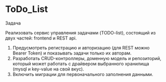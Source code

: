 # ToDo_List

Задача

Реализовать сервис управления задачами (TODO-list), состоящий из двух частей: frontend и REST api.


1. Предусмотреть регистрацию и авторизацию (для REST можно Bearer Token) и показывать задачи только их авторам.
2. Разработать CRUD-контроллеры, доменную модель и репозиторий, который может работать с драйвером выбранного хранилища (mysql и key-value на свой вкус).
3. Включить миграции для первоначального заполнения данными.
